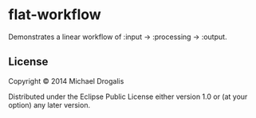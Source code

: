 # flat-workflow

Demonstrates a linear workflow of :input -> :processing -> :output.

## License

Copyright © 2014 Michael Drogalis

Distributed under the Eclipse Public License either version 1.0 or (at
your option) any later version.
